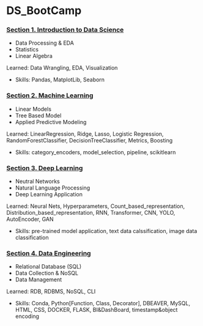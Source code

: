 # DS_BootCamp

### [Section 1. Introduction to Data Science](https://www.notion.so/zzaeeunssi/Introduction-to-Data-Science-6e50ef9d4924445bb75e6843d593c7c3)
- Data Processing & EDA
- Statistics
- Linear Algebra

Learned: Data Wrangling, EDA, Visualization
  - Skills: Pandas, MatplotLib, Seaborn


### [Section 2. Machine Learning](https://www.notion.so/zzaeeunssi/Machine-Learning-ca5ea9125bbd4cc7a81cd196783df1c7)
- Linear Models
- Tree Based Model
- Applied Predictive Modeling

Learned: LinearRegression, Ridge, Lasso, Logistic Regression, RandomForestClassifier, DecisionTreeClassifier, Metrics, Boosting
  - Skills: category_encoders, model_selection, pipeline, scikitlearn


### [Section 3. Deep Learning](https://www.notion.so/zzaeeunssi/Deep-Learning-f062c4f46d864dca979644074c580d9e)
- Neutral Networks
- Natural Language Processing
- Deep Learning Application

Learned: Neural Nets, Hyperparameters, Count_based_representation, Distribution_based_representation, RNN, Transformer, CNN, YOLO, AutoEncoder, GAN
  - Skills: pre-trained model application, text data calssification, image data classification


### [Section 4. Data Engineering](https://www.notion.so/zzaeeunssi/Data-Engineering-5dd6f36a73db4ba891b31098dcaf94fd)
- Relational Database (SQL)
- Data Collection & NoSQL
- Data Management

Learned: RDB, RDBMS, NoSQL, CLI
  - Skills: Conda, Python[Function, Class, Decorator], DBEAVER, MySQL, HTML, CSS, DOCKER, FLASK, BI&DashBoard, timestamp&object encoding
